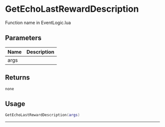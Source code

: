# GetEchoLastRewardDescription

Function name in EventLogic.lua

## Parameters

| Name | Description |
| ---- | ----------- |
| args |             |

## Returns

`none`

## Usage

```lua
GetEchoLastRewardDescription(args)
```

---
